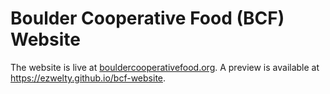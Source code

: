 # Boulder Cooperative Food (BCF) Website

The website is live at [bouldercooperativefood.org](https://bouldercooperativefood.org). A preview is available at https://ezwelty.github.io/bcf-website.